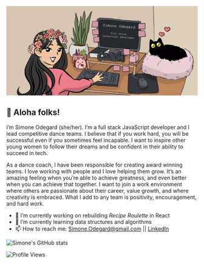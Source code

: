 ![banner](./assets/banner.JPG)

## 🌺 Aloha folks!

I’m Simone Odegard (she/her). I’m a full stack JavaScript developer and I lead competitive dance teams. I believe that if you work hard, you will be successful even if you sometimes feel incapable. I want to inspire other young women to follow their dreams and be confident in their ability to succeed in tech.

As a dance coach, I have been responsible for creating award winning teams. I love working with people and I love helping them grow. It’s an amazing feeling when you’re able to achieve greatness, and even better when you can achieve that together. I want to join a work environment where others are passionate about their career, value growth, and where creativity is embraced. What I add to any team is positivity, encouragement, and hard work.

- 🔭 I’m currently working on rebuilding *Recipe Roulette* in React
- 🌱 I’m currently learning data structures and algorithms
- 📫 How to reach me: Simone.Odegard@gmail.com || [LinkedIn](https://www.linkedin.com/in/simoneodegard/)

![Simone's GitHub stats](https://github-readme-stats.vercel.app/api?username=SimoneOdegard&show_icons=true&theme=buefy) 

<!-- ![Top Langs](https://github-readme-stats.vercel.app/api/top-langs/?username=SimoneOdegard&layout=compact&theme=buefy) -->

![Profile Views](https://komarev.com/ghpvc/?username=SimoneOdegard&color=ed7d8b)
